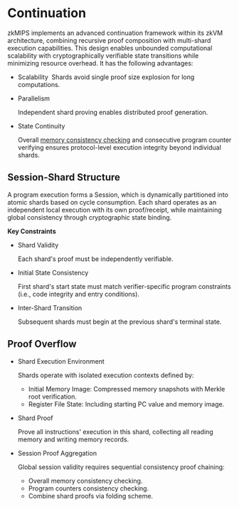 # Continuation

zkMIPS implements an advanced continuation framework within its zkVM architecture, combining recursive proof composition with ​multi-shard execution capabilities. This design enables unbounded computational scalability with cryptographically verifiable state transitions while minimizing resource overhead. It has the following advantages:
- Scalability
​
  Shards avoid single proof size explosion for long computations.
- Parallelism

  Independent shard proving enables distributed proof generation.

- ​State Continuity

  Overall [memory consistency checking](../offline_memory_consistency_checking.md) and consecutive program counter verifying ensures protocol-level execution integrity beyond individual shards.

## Session-Shard Structure

A program execution forms a ​Session, which is dynamically partitioned into atomic ​shards based on cycle consumption. Each shard operates as an independent local execution with its own proof/receipt, while maintaining global consistency through cryptographic state binding. 

**Key Constraints**
- Shard Validity

  Each shard's proof must be independently verifiable.
- Initial State Consistency

  First shard's start state must match verifier-specific program constraints (i.e., code integrity and entry conditions).

- Inter-Shard Transition

  Subsequent shards must begin at the previous shard's terminal state. 


## Proof Overflow

- Shard Execution Environment

  Shards operate with isolated execution contexts defined by:
  - ​Initial Memory Image: Compressed memory snapshots with Merkle root verification.
  - Register File State: Including starting PC value and memory image.

- Shard Proof

  Prove all instructions' execution in this shard, collecting all reading memory and writing memory records.

- Session Proof Aggregation

  Global session validity requires ​sequential consistency proof chaining:
  - Overall memory consistency checking.
  - Program counters consistency checking.
  - Combine shard proofs via folding scheme.

